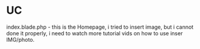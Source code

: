 # UC
index.blade.php - this is the Homepage, i tried to insert image, but i cannot done it properly, i need to watch more tutorial vids on how to use inser IMG/photo.
